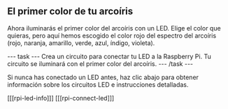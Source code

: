 ## El primer color de tu arcoíris

Ahora iluminarás el primer color del arcoíris con un LED. Elige el color que quieras, pero aquí hemos escogido el color rojo del espectro del arcoíris (rojo, naranja, amarillo, verde, azul, índigo, violeta).

\--- task \--- Crea un circuito para conectar tu LED a la Raspberry Pi. Tu circuito se iluminará con el primer color del arcoíris. \--- /task \---

Si nunca has conectado un LED antes, haz clic abajo para obtener información sobre los circuitos LED e instrucciones detalladas.

\[[[rpi-led-info]]\] \[[[rpi-connect-led\]]]
